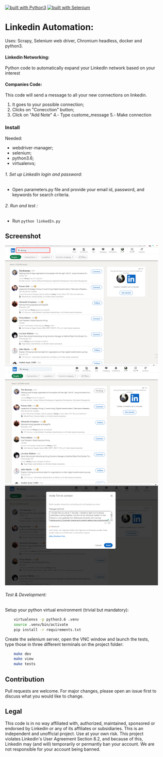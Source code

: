 [![built with Python3](https://img.shields.io/badge/built%20with-Python3-red.svg)](https://www.python.org/)
[![built with Selenium](https://img.shields.io/badge/built%20with-Selenium-yellow.svg)](https://github.com/SeleniumHQ/selenium)

# Linkedin Automation:

Uses: Scrapy, Selenium web driver, Chromium headless, docker and python3.

#### Linkedin Networking:
Python code to automatically expand your LinkedIn network based on your interest

#### Companies Code:
This code will send a message to all your new connections  on linkedin.
1. It goes to your possible connection;
2. Clicks on "Conecction" button;
3. Click on "Add Note"
4.- Type custome_message
5.- Make connection


### Install
Needed:
- webdriver-manager;
- selenium;
- python3.6;
- virtualenvs;


###### 1. Set up Linkedin login and password:
 - Open parameters.py file and provide your email id, password, and keywords for search criteria.


###### 2. Run and test :
 - Run `python linkedIn.py`

## Screenshot

![Serch Parameter](https://github.com/pseudo-r/LinkedinAutoMessage/blob/main/screenshot/search_parameter.png?raw=true "Serch Parameter")
![Connection](https://github.com/pseudo-r/LinkedinAutoMessage/blob/main/screenshot/connection.png?raw=true "Connection")
![message](https://github.com/pseudo-r/LinkedinAutoMessage/blob/main/screenshot/message.png?raw=true "message")



###### Test & Development:
Setup your python virtual environment (trivial but mandatory):

```bash
    virtualenvs -p python3.6 .venv
    source .venv/bin/activate
    pip install -r requirements.txt
```

Create the selenium server, open the VNC window and launch the tests, type those in three different terminals on the project folder:
```bash
    make dev
    make view
    make tests
```

## Contribution
Pull requests are welcome. For major changes, please open an issue first to discuss what you would like to change.


## Legal

This code is in no way affiliated with, authorized, maintained, sponsored or endorsed by Linkedin or any of its affiliates or subsidiaries. This is an independent and unofficial project. Use at your own risk.
This project violates Linkedin's User Agreement Section 8.2, and because of this, Linkedin may (and will) temporarily or permantly ban your account. We are not responsible for your account being banned.

